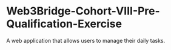 # Web3Bridge-Cohort-VIII-Pre-Qualification-Exercise
A web application that allows users to manage their daily tasks. 
